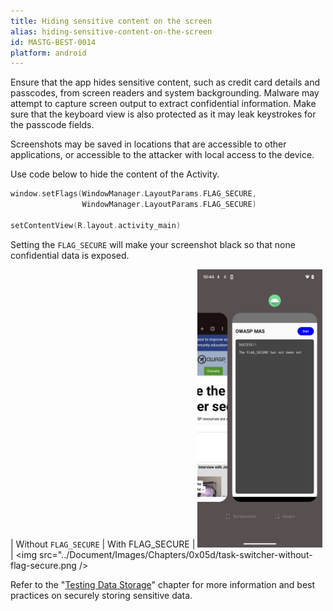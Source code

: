 ```yaml
---
title: Hiding sensitive content on the screen
alias: hiding-sensitive-content-on-the-screen
id: MASTG-BEST-0014
platform: android
---
```


Ensure that the app hides sensitive content, such as credit card details and passcodes, from screen readers and system backgrounding. Malware may attempt to capture screen output to extract confidential information. Make sure that the keyboard view is also protected as it may leak keystrokes for the passcode fields.

Screenshots may be saved in locations that are accessible to other applications, or accessible to the attacker with local access to the device.

Use code below to hide the content of the Activity.

```kotlin
window.setFlags(WindowManager.LayoutParams.FLAG_SECURE,
                WindowManager.LayoutParams.FLAG_SECURE)

setContentView(R.layout.activity_main)
```

Setting the `FLAG_SECURE` will make your screenshot black so that none confidential data is exposed.

| Without `FLAG_SECURE` | With FLAG_SECURE
| <img src="../Document/Images/Chapters/0x05d/task-switcher-without-flag-secure.png" width="200px" /> | <img src="../Document/Images/Chapters/0x05d/task-switcher-without-flag-secure.png />



Refer to the "[Testing Data Storage](../Document/0x05d-Testing-Data-Storage.md "Testing Data Storage")" chapter for more information and best practices on securely storing sensitive data.


